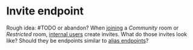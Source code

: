 # Invite endpoint

Rough idea: #TODO or abandon?
When [joining](Joining.md) a *Community* room or *Restricted* room, [internal users](../Stakeholders/Internal%20user.md) create invites. What do those invites look like? Should they be endpoints similar to [alias endpoints](../Alias/Web%20endpoint.md)?